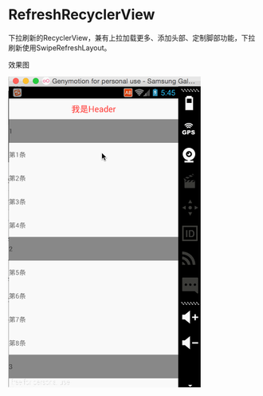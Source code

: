 # RefreshRecyclerView
下拉刷新的RecyclerView，兼有上拉加载更多、添加头部、定制脚部功能，下拉刷新使用SwipeRefreshLayout。

效果图

![效果图](https://github.com/shichaohui/RefreshRecyclerView/blob/master/draw_sector_graph.gif)
